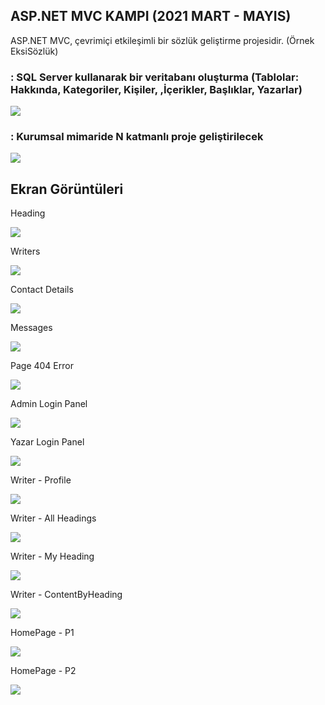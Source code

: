 
##  ASP.NET MVC KAMPI (2021 MART - MAYIS)

ASP.NET MVC, çevrimiçi etkileşimli bir sözlük geliştirme projesidir. (Örnek EksiSözlük)


### : SQL Server kullanarak bir veritabanı oluşturma (Tablolar: Hakkında, Kategoriler, Kişiler, ,İçerikler, Başlıklar, Yazarlar)

  <img src= https://github.com/Enesctnts/MVCProjeUI/blob/master/MvcUI/AdminLTE-3.0.4/Image/DB%20Schema.jpg />

### : Kurumsal mimaride N katmanlı proje geliştirilecek

  <img src=https://github.com/Enesctnts/MVCProjeUI/blob/master/MvcUI/AdminLTE-3.0.4/Image/NLayered%20Architecture.jpg />


## Ekran Görüntüleri
 
  <p>Heading<p/>
  <img src=https://github.com/Enesctnts/MVCProjeUI/blob/master/MvcUI/AdminLTE-3.0.4/Image/Ads%C4%B1z7.png />
  
  <p>Writers<p/>
  <img src=https://github.com/Enesctnts/MVCProjeUI/blob/master/MvcUI/AdminLTE-3.0.4/Image/Ads%C4%B1z9.png />

 <p>Contact Details<p/>
  <img src=https://github.com/Enesctnts/MVCProjeUI/blob/master/MvcUI/AdminLTE-3.0.4/Image/Ads%C4%B1z6.png />
  
  <p>Messages<p/>
 <img src=https://github.com/Enesctnts/MVCProjeUI/blob/master/MvcUI/AdminLTE-3.0.4/Image/Ads%C4%B1z5.png />
  
  <p>Page 404 Error<p/>
  <img src=https://github.com/Enesctnts/MVCProjeUI/blob/master/MvcUI/AdminLTE-3.0.4/Image/Ads%C4%B1z10.png />
  
  <p>Admin Login Panel<p/>
  <img src=https://github.com/Enesctnts/MVCProjeUI/blob/master/MvcUI/AdminLTE-3.0.4/Image/Ads%C4%B1z8.png />
  
  <p>Yazar Login Panel<p/>
  <img src=https://github.com/Enesctnts/MVCProjeUI/blob/master/MvcUI/AdminLTE-3.0.4/Image/Ads%C4%B1z3.png />
  
  <p>Writer - Profile<p/>
  <img src=https://github.com/Enesctnts/MVCProjeUI/blob/master/MvcUI/AdminLTE-3.0.4/Image/Ads%C4%B1z12.png />
  
  <p>Writer - All Headings<p/>
  <img src=https://github.com/Enesctnts/MVCProjeUI/blob/master/MvcUI/AdminLTE-3.0.4/Image/Ads%C4%B1z4.png />

  <p>Writer - My Heading<p/>
  <img src=https://github.com/Enesctnts/MVCProjeUI/blob/master/MvcUI/AdminLTE-3.0.4/Image/Ads%C4%B1z7.png />
 
  <p>Writer - ContentByHeading<p/>
  <img src=https://github.com/Enesctnts/MVCProjeUI/blob/master/MvcUI/AdminLTE-3.0.4/Image/Ads%C4%B1z11.png />
  
  <p>HomePage - P1<p/>
  <img src=https://github.com/Enesctnts/MVCProjeUI/blob/master/MvcUI/AdminLTE-3.0.4/Image/Ads%C4%B1z2.png />
  
  <p>HomePage - P2<p/>
  <img src=https://github.com/Enesctnts/MVCProjeUI/blob/master/MvcUI/AdminLTE-3.0.4/Image/HomePage%20-%20P2.jpg />
  
  
  
<!--
  <p><p/>
  <img src="" />
  
 --> 
  
